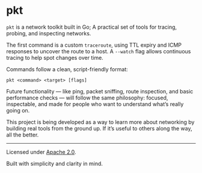 # pkt

`pkt` is a network toolkit built in Go; A practical set of tools for tracing, probing, and inspecting networks.

The first command is a custom `traceroute`, using TTL expiry and ICMP responses to uncover the route to a host. A `--watch` flag allows continuous tracing to help spot changes over time.

Commands follow a clean, script-friendly format:

```
pkt <command> <target> [flags]
```

Future functionality — like ping, packet sniffing, route inspection, and basic performance checks — will follow the same philosophy: focused, inspectable, and made for people who want to understand what’s really going on.

This project is being developed as a way to learn more about networking by building real tools from the ground up. If it’s useful to others along the way, all the better.

---

Licensed under [Apache 2.0](LICENSE).

Built with simplicity and clarity in mind.